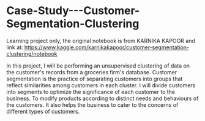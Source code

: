 # Case-Study---Customer-Segmentation-Clustering
Learning project only, the original notebook is from KARNIKA KAPOOR and link at: https://www.kaggle.com/karnikakapoor/customer-segmentation-clustering/notebook

In this project, I will be performing an unsupervised clustering of data on the customer's records from a groceries firm's database. Customer segmentation is the practice of separating customers into groups that reflect similarities among customers in each cluster. I will divide customers into segments to optimize the significance of each customer to the business. To modify products according to distinct needs and behaviours of the customers. It also helps the business to cater to the concerns of different types of customers.
